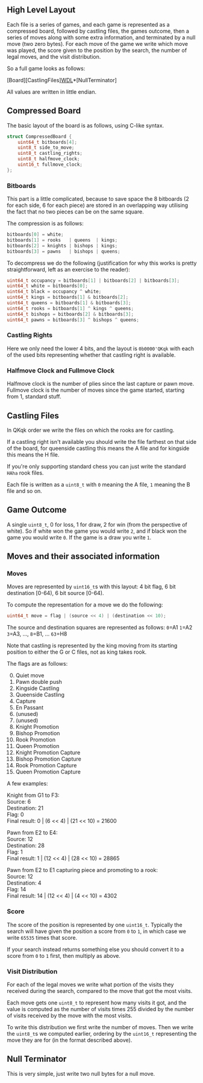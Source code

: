 
## High Level Layout

Each file is a series of games, and each game is represented as a compressed board, followed by castling files, the games outcome, then a series of moves along with some extra information, and terminated by a null move (two zero bytes).
For each move of the game we write which move was played, the score given to the position by the search, the number of legal moves, and the visit distribution.

So a full game looks as follows:

\[Board]\[CastlingFiles][WDL](\[Move]\[Score]\[MoveCount]\[VisitDistribution])*[NullTerminator]

All values are written in little endian.

## Compressed Board

The basic layout of the board is as follows, using C-like syntax.

```c
struct CompressedBoard {
    uint64_t bitboards[4];
    uint8_t side_to_move;
    uint8_t castling_rights;
    uint8_t halfmove_clock;
    uint16_t fullmove_clock;
};
```

### Bitboards

This part is a little complicated, because to save space the 8 bitboards (2 for each side, 6 for each piece) are stored in an overlapping way utilising the fact that no two pieces can be on the same square.

The compression is as follows:

```c
bitboards[0] = white;
bitboards[1] = rooks   | queens  | kings;
bitboards[2] = knights | bishops | kings;
bitboards[3] = pawns   | bishops | queens;
```

To decompress we do the following (justification for why this works is pretty straightforward, left as an exercise to the reader):

```c
uint64_t occupancy = bitboards[1] | bitboards[2] | bitboards[3];
uint64_t white = bitboards[0];
uint64_t black = occupancy ^ white;
uint64_t kings = bitboards[1] & bitboards[2];
uint64_t queens = bitboards[1] & bitboards[3];
uint64_t rooks = bitboards[1] ^ kings ^ queens;
uint64_t bishops = bitboards[2] & bitboards[3];
uint64_t pawns = bitboards[3] ^ bishops ^ queens;
```

### Castling Rights

Here we only need the lower 4 bits, and the layout is `0b0000'QKqk` with each of the used bits representing whether that castling right is available.

### Halfmove Clock and Fullmove Clock

Halfmove clock is the number of plies since the last capture or pawn move.
Fullmove clock is the number of moves since the game started, starting from 1, standard stuff.

## Castling Files

In QKqk order we write the files on which the rooks are for castling.

If a castling right isn't available you should write the file farthest on that side of the board, for queenside castling this means the A file and for kingside this means the H file.

If you're only supporting standard chess you can just write the standard `HAha` rook files.

Each file is written as a `uint8_t` with `0` meaning the A file, `1` meaning the B file and so on.


## Game Outcome

A single `uint8_t`, 0 for loss, 1 for draw, 2 for win (from the perspective of white). So if white won the game you would write `2`, and if black won the game you would write `0`. If the game is a draw you write `1`.

## Moves and their associated information

### Moves

Moves are represented by `uint16_t`s with this layout: 4 bit flag, 6 bit destination [0-64), 6 bit source [0-64). 

To compute the representation for a move we do the following:
```c
uint64_t move = flag | (source << 4) | (destination << 10);
```

The source and destination squares are represented as follows: `0`=A1 `1`=A2 `3`=A3, ..., `8`=B1, ... `63`=H8

Note that castling is represented by the king moving from its starting position to either the G or C files, not as king takes rook.

The flags are as follows:

0. Quiet move
1. Pawn double push
2. Kingside Castling
3. Queenside Castling
4. Capture
5. En Passant
6. (unused)
7. (unused)
8. Knight Promotion
9. Bishop Promotion
10. Rook Promotion
11. Queen Promotion
12. Knight Promotion Capture
13. Bishop Promotion Capture
14. Rook Promotion Capture
15. Queen Promotion Capture

A few examples:

Knight from G1 to F3: \
Source: 6 \
Destination: 21 \
Flag: 0 \
Final result: 0 | (6 << 4) | (21 << 10) = 21600


Pawn from E2 to E4: \
Source: 12 \
Destination: 28 \
Flag: 1 \
Final result: 1 | (12 << 4) | (28 << 10) = 28865


Pawn from E2 to E1 capturing piece and promoting to a rook: \
Source: 12 \
Destination: 4 \
Flag: 14 \
Final result: 14 | (12 << 4) | (4 << 10) = 4302

### Score

The score of the position is represented by one `uint16_t`.
Typically the search will have given the position a score from `0` to `1`, in which case we write `65535` times that score.

If your search instead returns something else you should convert it to a score from `0` to `1` first, then multiply as above.

### Visit Distribution

For each of the legal moves we write what portion of the visits they received during the search, compared to the move that got the most visits.

Each move gets one `uint8_t` to represent how many visits it got, and the value is computed as the number of visits times 255 divided by the number of visits received by the move with the most visits.

To write this distribution we first write the number of moves.
Then we write the `uint8_t`s we computed earlier, ordering by the `uint16_t` representing the move they are for (in the format described above).

## Null Terminator

This is very simple, just write two null bytes for a null move.
